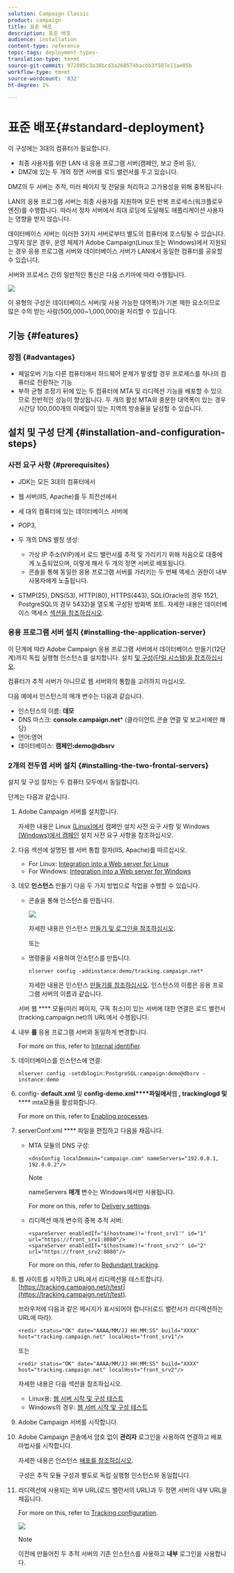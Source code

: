 ```yaml
---
solution: Campaign Classic
product: campaign
title: 표준 배포
description: 표준 배포
audience: installation
content-type: reference
topic-tags: deployment-types-
translation-type: tm+mt
source-git-commit: 972885c3a38bcd3a260574bacbb3f507e11ae05b
workflow-type: tm+mt
source-wordcount: '832'
ht-degree: 1%

---
```



# 표준 배포{#standard-deployment}

이 구성에는 3대의 컴퓨터가 필요합니다.

* 최종 사용자를 위한 LAN 내 응용 프로그램 서버(캠페인, 보고 준비 등),
* DMZ에 있는 두 개의 정면 서버를 로드 밸런서를 두고 있습니다.

DMZ의 두 서버는 추적, 미러 페이지 및 전달을 처리하고 고가용성을 위해 중복됩니다.

LAN의 응용 프로그램 서버는 최종 사용자를 지원하며 모든 반복 프로세스(워크플로우 엔진)를 수행합니다. 따라서 정차 서버에서 최대 로딩에 도달해도 애플리케이션 사용자는 영향을 받지 않습니다.

데이터베이스 서버는 이러한 3가지 서버로부터 별도의 컴퓨터에 호스팅될 수 있습니다. 그렇지 않은 경우, 운영 체제가 Adobe Campaign(Linux 또는 Windows)에서 지원되는 경우 응용 프로그램 서버와 데이터베이스 서버가 LAN에서 동일한 컴퓨터를 공유할 수 있습니다.

서버와 프로세스 간의 일반적인 통신은 다음 스키마에 따라 수행됩니다.

![](assets/s_001_ncs_install_standardconfig.png)

이 유형의 구성은 데이터베이스 서버(및 사용 가능한 대역폭)가 기본 제한 요소이므로 많은 수의 받는 사람(500,000~1,000,000)을 처리할 수 있습니다.

## 기능 {#features}

### 장점 {#advantages}

* 페일오버 기능:다른 컴퓨터에서 하드웨어 문제가 발생할 경우 프로세스를 하나의 컴퓨터로 전환하는 기능
* 부하 균형 조정기 뒤에 있는 두 컴퓨터에 MTA 및 리디렉션 기능을 배포할 수 있으므로 전반적인 성능이 향상됩니다. 두 개의 활성 MTA와 충분한 대역폭이 있는 경우 시간당 100,000개의 이메일이 있는 지역의 방송율을 달성할 수 있습니다.

## 설치 및 구성 단계 {#installation-and-configuration-steps}

### 사전 요구 사항 {#prerequisites}

* JDK는 모든 3대의 컴퓨터에서
* 웹 서버(IIS, Apache)를 두 최전선에서
* 세 대의 컴퓨터에 있는 데이터베이스 서버에
* POP3,
* 두 개의 DNS 별칭 생성:

   * 가상 IP 주소(VIP)에서 로드 밸런서를 추적 및 가리키기 위해 처음으로 대중에게 노출되었으며, 이렇게 해서 두 개의 정면 서버로 배포됩니다.
   * 콘솔을 통해 동일한 응용 프로그램 서버를 가리키는 두 번째 액세스 권한이 내부 사용자에게 노출됩니다.

* STMP(25), DNS(53), HTTP(80), HTTPS(443), SQL(Oracle의 경우 1521, PostgreSQL의 경우 5432)을 열도록 구성된 방화벽 포트. 자세한 내용은 데이터베이스 액세스 [섹션을 참조하십시오](../../installation/using/network-configuration.md#database-access).

### 응용 프로그램 서버 설치 {#installing-the-application-server}

이 단계에 따라 Adobe Campaign 응용 프로그램 서버에서 데이터베이스 만들기(12단계)까지 독립 실행형 인스턴스를 설치합니다. 설치 [및 구성(단일 시스템)을 참조하십시오](../../installation/using/standalone-deployment.md#installing-and-configuring--single-machine-).

컴퓨터가 추적 서버가 아니므로 웹 서버와의 통합을 고려하지 마십시오.

다음 예에서 인스턴스의 매개 변수는 다음과 같습니다.

* 인스턴스의 이름: **데모**
* DNS 마스크: **console.campaign.net*** (클라이언트 콘솔 연결 및 보고서에만 해당)
* 언어:영어
* 데이터베이스: **캠페인:demo@dbsrv**

### 2개의 전두엽 서버 설치 {#installing-the-two-frontal-servers}

설치 및 구성 절차는 두 컴퓨터 모두에서 동일합니다.

단계는 다음과 같습니다.

1. Adobe Campaign 서버를 설치합니다.

   자세한 내용은 Linux [(Linux)에서](../../installation/using/prerequisites-of-campaign-installation-in-linux.md) 캠페인 설치 사전 요구 사항 및 Windows [(Windows)에서 캠페인](../../installation/using/prerequisites-of-campaign-installation-in-windows.md) 설치 사전 요구 사항을 참조하십시오.

1. 다음 섹션에 설명된 웹 서버 통합 절차(IIS, Apache)를 따르십시오.

   * For Linux: [Integration into a Web server for Linux](../../installation/using/integration-into-a-web-server-for-linux.md)
   * For Windows: [Integration into a Web server for Windows](../../installation/using/integration-into-a-web-server-for-windows.md)

1. 데모 **인스턴스** 만들기 다음 두 가지 방법으로 작업을 수행할 수 있습니다.

   * 콘솔을 통해 인스턴스를 만듭니다.

      ![](assets/install_create_new_connexion.png)

      자세한 내용은 인스턴스 [만들기 및 로그인을 참조하십시오](../../installation/using/creating-an-instance-and-logging-on.md).

      또는

   * 명령줄을 사용하여 인스턴스를 만듭니다.

      ```
      nlserver config -addinstance:demo/tracking.campaign.net*
      ```

      자세한 내용은 인스턴스 [만들기를 참조하십시오](../../installation/using/command-lines.md#creating-an-instance).
   인스턴스의 이름은 응용 프로그램 서버의 이름과 같습니다.

   서버 웹 **** 모듈(미러 페이지, 구독 취소)이 있는 서버에 대한 연결은 로드 밸런서(tracking.campaign.net)의 URL에서 수행됩니다.

1. 내부 **를** 응용 프로그램 서버와 동일하게 변경합니다.

   For more on this, refer to [Internal identifier](../../installation/using/campaign-server-configuration.md#internal-identifier).

1. 데이터베이스를 인스턴스에 연결:

   ```
   nlserver config -setdblogin:PostgreSQL:campaign:demo@dbsrv -instance:demo
   ```

1. config- **default.xml** 및 **config-demo.xml****파일에서**&#x200B;웹 **, trackinglogd 및** **** mta모듈을 활성화합니다.

   For more on this, refer to [Enabling processes](../../installation/using/campaign-server-configuration.md#enabling-processes).

1. serverConf.xml **** 파일을 편집하고 다음을 채웁니다.

   * MTA 모듈의 DNS 구성:

      ```
      <dnsConfig localDomain="campaign.com" nameServers="192.0.0.1, 192.0.0.2"/>
      ```

      >[!NOTE]
      >
      >nameServers **매개** 변수는 Windows에서만 사용됩니다.

      For more on this, refer to [Delivery settings](../../installation/using/campaign-server-configuration.md#delivery-settings).

   * 리디렉션 매개 변수의 중복 추적 서버:

      ```
      <spareServer enabledIf="$(hostname)!='front_srv1'" id="1" url="https://front_srv1:8080"/>
      <spareServer enabledIf="$(hostname)!='front_srv2'" id="2" url="https://front_srv2:8080"/>
      ```

      For more on this, refer to [Redundant tracking](../../installation/using/configuring-campaign-server.md#redundant-tracking).

1. 웹 사이트를 시작하고 URL에서 리디렉션을 테스트합니다. [https://tracking.campaign.net/r/test](https://tracking.campaign.net/r/test).

   브라우저에 다음과 같은 메시지가 표시되어야 합니다(로드 밸런서가 리디렉션하는 URL에 따라).

   ```
   <redir status="OK" date="AAAA/MM/JJ HH:MM:SS" build="XXXX" host="tracking.campaign.net" localHost="front_srv1"/>
   ```

   또는

   ```
   <redir status="OK" date="AAAA/MM/JJ HH:MM:SS" build="XXXX" host="tracking.campaign.net" localHost="front_srv2"/>
   ```

   자세한 내용은 다음 섹션을 참조하십시오.

   * Linux용: [웹 서버 시작 및 구성 테스트](../../installation/using/integration-into-a-web-server-for-linux.md#launching-the-web-server-and-testing-the-configuration)
   * Windows의 경우: [웹 서버 시작 및 구성 테스트](../../installation/using/integration-into-a-web-server-for-windows.md#launching-the-web-server-and-testing-the-configuration)

1. Adobe Campaign 서버를 시작합니다.
1. Adobe Campaign 콘솔에서 암호 없이 **관리자** 로그인을 사용하여 연결하고 배포 마법사를 시작합니다.

   자세한 내용은 인스턴스 [배포를 참조하십시오](../../installation/using/deploying-an-instance.md).

   구성은 추적 모듈 구성과 별도로 독립 실행형 인스턴스와 동일합니다.

1. 리디렉션에 사용되는 외부 URL(로드 밸런서의 URL)과 두 정면 서버의 내부 URL을 채웁니다.

   For more on this, refer to [Tracking configuration](../../installation/using/deploying-an-instance.md#tracking-configuration).

   ![](assets/d_ncs_install_tracking2.png)

   >[!NOTE]
   >
   >이전에 만들어진 두 추적 서버의 기존 인스턴스를 사용하고 **내부** 로그인을 사용합니다.

